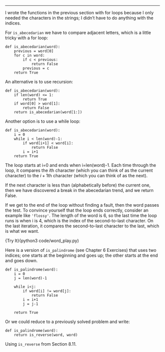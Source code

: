 --------------------

I wrote the functions in the previous section with <span>for</span> loops because I only needed the characters in the strings; I didn’t have to do anything with the indices.

For `is_abecedarian` we have to compare adjacent letters, which is a little tricky with a <span>for</span> loop:

    def is_abecedarian(word):
        previous = word[0]
        for c in word:
            if c < previous:
                return False
            previous = c
        return True

An alternative is to use recursion:

    def is_abecedarian(word):
        if len(word) <= 1:
            return True
        if word[0] > word[1]:
            return False
        return is_abecedarian(word[1:])

Another option is to use a <span>while</span> loop:

    def is_abecedarian(word):
        i = 0
        while i < len(word)-1:
            if word[i+1] < word[i]:
                return False
            i = i+1
        return True

The loop starts at <span>i=0</span> and ends when <span>i=len(word)-1</span>. Each time through the loop, it compares the $i$th character (which you can think of as the current character) to the $i+1$th character (which you can think of as the next).

If the next character is less than (alphabetically before) the current one, then we have discovered a break in the abecedarian trend, and we return <span>False</span>.

If we get to the end of the loop without finding a fault, then the word passes the test. To convince yourself that the loop ends correctly, consider an example like `'flossy'`. The length of the word is 6, so the last time the loop runs is when <span>i</span> is 4, which is the index of the second-to-last character. On the last iteration, it compares the second-to-last character to the last, which is what we want.

{Try It}(python3 code/word_play.py)

Here is a version of `is_palindrome` (see Chapter 6 Exercises) that uses two indices; one starts at the beginning and goes up; the other starts at the end and goes down.

    def is_palindrome(word):
        i = 0
        j = len(word)-1

        while i<j:
            if word[i] != word[j]:
                return False
            i = i+1
            j = j-1

        return True

Or we could reduce to a previously solved problem and write:

    def is_palindrome(word):
        return is_reverse(word, word)

Using `is_reverse` from Section 8.11.


